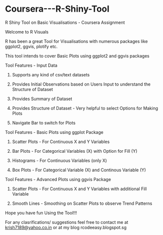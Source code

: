 # Coursera---R-Shiny-Tool
R Shiny Tool on Basic Visualisations - Coursera Assignment

Welcome to R Visuals

R has been a great Tool for Visualisations with numerous packages like ggplot2, ggvis, plotify etc.

This tool intends to cover Basic Plots using ggplot2 and ggvis packages


Tool Features - Input Data

1. Supports any kind of csv/text datasets

2. Provides Initial Observations based on Users Input to understand the Structure of Dataset

3. Provides Summary of Dataset

4. Provides Structure of Dataset - Very helpful to select Options for Making Plots

5. Navigate Bar to switch for Plots


Tool Features - Basic Plots using ggplot Package

1. Scatter Plots - For Continuous X and Y Variables

2. Bar Plots - For Categorical Variables (X) with Option for Fill (Y)

3. Histograms - For Continuous Variables (only X)

4. Box Plots - For Categorical Variable (X) and Continous Variable (Y)


Tool Features - Advanced Plots using ggvis Package

1. Scatter Plots - For Continuous X and Y Variables with additional Fill Variable

2. Smooth Lines - Smoothing on Scatter Plots to observe Trend Patterns


Hope you have fun Using the Tool!!!




For any clasrifications/ suggestions feel free to contact me at krish7189@yahoo.co.in or at my blog rcodeeasy.blogspot.sg

